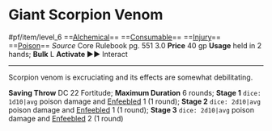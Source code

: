 # Giant Scorpion Venom
#pf/item/level_6
==[Alchemical](Alchemical)== ==[Consumable](Consumable)== ==[Injury](Injury)== ==[Poison](../../../Traits/Poison.md)==
*Source* Core Rulebook pg. 551 3.0
**Price** 40 gp
**Usage** held in 2 hands; **Bulk** L
**Activate ►►** Interact

---
Scorpion venom is excruciating and its effects are somewhat debilitating.

**Saving Throw** DC 22 Fortitude; **Maximum Duration** 6 rounds; **Stage 1** `dice: 1d10|avg` poison damage and [Enfeebled](../../../Conditions/Enfeebled.md) 1 (1 round); **Stage 2** `dice: 2d10|avg` poison damage and [Enfeebled](../../../Conditions/Enfeebled.md) 1 (1 round); **Stage 3** `dice: 2d10|avg` poison damage and [Enfeebled](../../../Conditions/Enfeebled.md) 2 (1 round)